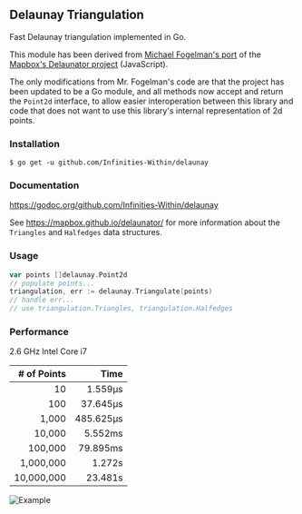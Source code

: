 ## Delaunay Triangulation
Fast Delaunay triangulation implemented in Go.

This module has been derived from [Michael Fogelman's port](https://github.com/fogleman/delaunay) of the [Mapbox's Delaunator project](https://github.com/mapbox/delaunator) (JavaScript).

The only modifications from Mr. Fogelman's code are that the project has been updated to be a Go module, and all methods now accept and return the `Point2d` interface, to allow easier interoperation between this library and code that does not want to use this library's internal representation of 2d points.

### Installation

    $ go get -u github.com/Infinities-Within/delaunay

### Documentation

https://godoc.org/github.com/Infinities-Within/delaunay

See https://mapbox.github.io/delaunator/ for more information about the `Triangles` and `Halfedges` data structures.

### Usage

```go
var points []delaunay.Point2d
// populate points...
triangulation, err := delaunay.Triangulate(points)
// handle err...
// use triangulation.Triangles, triangulation.Halfedges
```

### Performance

2.6 GHz Intel Core i7

| # of Points | Time |
| ---: | ---: |
| 10 | 1.559µs |
| 100 | 37.645µs |
| 1,000 | 485.625µs |
| 10,000 | 5.552ms |
| 100,000 | 79.895ms |
| 1,000,000 | 1.272s |
| 10,000,000 | 23.481s |

![Example](https://i.imgur.com/xhfW1EV.png)
